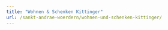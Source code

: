 ```yaml
---
title: "Wohnen & Schenken Kittinger"
url: /sankt-andrae-woerdern/wohnen-und-schenken-kittinger/
---
```

